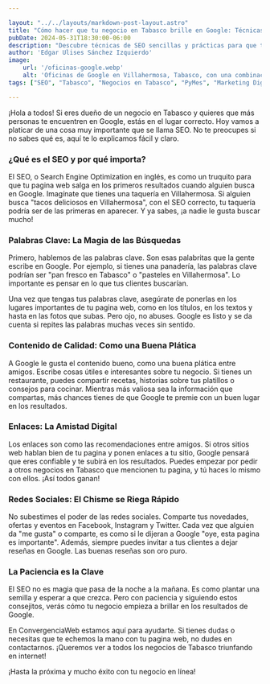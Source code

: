 ```yaml
---

layout: "../../layouts/markdown-post-layout.astro"
title: "Cómo hacer que tu negocio en Tabasco brille en Google: Técnicas de SEO fáciles de entender"
pubDate: 2024-05-31T18:30:00-06:00
description: "Descubre técnicas de SEO sencillas y prácticas para que tu negocio en Tabasco aparezca en los primeros resultados de Google. Aprende con ConvergenciaWeb cómo atraer más clientes y mejorar tu presencia en línea sin complicaciones técnicas."
author: 'Edgar Ulises Sánchez Izquierdo'
image:
    url: '/oficinas-google.webp'
    alt: 'Oficinas de Google en Villahermosa, Tabasco, con una combinación de tecnología moderna y elementos culturales locales. El espacio cuenta con muebles coloridos, murales que representan paisajes y patrimonio local, vegetación tropical, hamacas y decoraciones tradicionales, junto con estaciones de trabajo de última generación, áreas colaborativas y salas de reuniones innovadoras.'
tags: ["SEO", "Tabasco", "Negocios en Tabasco", "PyMes", "Marketing Digital", "Optimización Web", "Google", "ConvergenciaWeb"]

---
```


¡Hola a todos! Si eres dueño de un negocio en Tabasco y quieres que más personas te encuentren en Google, estás en el lugar correcto. Hoy vamos a platicar de una cosa muy importante que se llama SEO. No te preocupes si no sabes qué es, aquí te lo explicamos fácil y claro.

### ¿Qué es el SEO y por qué importa?

El SEO, o Search Engine Optimization en inglés, es como un truquito para que tu pagina web salga en los primeros resultados cuando alguien busca en Google. Imagínate que tienes una taquería en Villahermosa. Si alguien busca "tacos deliciosos en Villahermosa", con el SEO correcto, tu taquería podría ser de las primeras en aparecer. Y ya sabes, ¡a nadie le gusta buscar mucho!

### Palabras Clave: La Magia de las Búsquedas

Primero, hablemos de las palabras clave. Son esas palabritas que la gente escribe en Google. Por ejemplo, si tienes una panadería, las palabras clave podrían ser "pan fresco en Tabasco" o "pasteles en Villahermosa". Lo importante es pensar en lo que tus clientes buscarían.

Una vez que tengas tus palabras clave, asegúrate de ponerlas en los lugares importantes de tu pagina web, como en los títulos, en los textos y hasta en las fotos que subas. Pero ojo, no abuses. Google es listo y se da cuenta si repites las palabras muchas veces sin sentido.

### Contenido de Calidad: Como una Buena Plática

A Google le gusta el contenido bueno, como una buena plática entre amigos. Escribe cosas útiles e interesantes sobre tu negocio. Si tienes un restaurante, puedes compartir recetas, historias sobre tus platillos o consejos para cocinar. Mientras más valiosa sea la información que compartas, más chances tienes de que Google te premie con un buen lugar en los resultados.

### Enlaces: La Amistad Digital

Los enlaces son como las recomendaciones entre amigos. Si otros sitios web hablan bien de tu pagina y ponen enlaces a tu sitio, Google pensará que eres confiable y te subirá en los resultados. Puedes empezar por pedir a otros negocios en Tabasco que mencionen tu pagina, y tú haces lo mismo con ellos. ¡Así todos ganan!

### Redes Sociales: El Chisme se Riega Rápido

No subestimes el poder de las redes sociales. Comparte tus novedades, ofertas y eventos en Facebook, Instagram y Twitter. Cada vez que alguien da "me gusta" o comparte, es como si le dijeran a Google "oye, esta pagina es importante". Además, siempre puedes invitar a tus clientes a dejar reseñas en Google. Las buenas reseñas son oro puro.

### La Paciencia es la Clave

El SEO no es magia que pasa de la noche a la mañana. Es como plantar una semilla y esperar a que crezca. Pero con paciencia y siguiendo estos consejitos, verás cómo tu negocio empieza a brillar en los resultados de Google.

En ConvergenciaWeb estamos aquí para ayudarte. Si tienes dudas o necesitas que te echemos la mano con tu pagina web, no dudes en contactarnos. ¡Queremos ver a todos los negocios de Tabasco triunfando en internet!

¡Hasta la próxima y mucho éxito con tu negocio en línea!